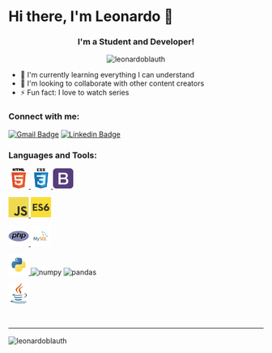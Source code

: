 # Hi there, I'm Leonardo 👋
<h3 align="center">I'm a Student and Developer!</h3>

<p align="center"> <img src="https://komarev.com/ghpvc/?username=leonardoblauth&label=Profile%20views&color=0e75b6&style=flat" alt="leonardoblauth" /> </p>

- 🌱 I'm currently learning everything I can understand
- 👯 I'm looking to collaborate with other content creators
- ⚡ Fun fact: I love to watch series

### Connect with me:
[![Gmail Badge](https://img.shields.io/badge/-Gmail-c14438?style=flat-square&logo=Gmail&logoColor=white&link=mailto:l.blauth00@gmail.com)](mailto:l.blauth00@gmail.com)           [![Linkedin Badge](https://img.shields.io/badge/-Linkedin-blue?style=flat-square&logo=Linkedin&logoColor=white&link=https://www.linkedin.com/in/leonardo-blauth-7b573a1ab)](https://www.linkedin.com/in/leonardo-blauth-7b573a1ab)

<h3 align="left">Languages and Tools:</h3>
<p align="left">
  <a href="https://www.w3.org/html/" target="_blank"> 
    <img src="https://raw.githubusercontent.com/github/explore/80688e429a7d4ef2fca1e82350fe8e3517d3494d/topics/html/html.png" alt="html5" width="40" height="40" /> 
  </a> 
  <a href="https://www.w3schools.com/css/" target="_blank"> 
    <img src="https://raw.githubusercontent.com/github/explore/80688e429a7d4ef2fca1e82350fe8e3517d3494d/topics/css/css.png" alt="css3" width="40" height="40" /> 
  </a>
  <a href="https://www.w3schools.com/bootstrap/" target="_blank"> 
    <img src="https://raw.githubusercontent.com/github/explore/80688e429a7d4ef2fca1e82350fe8e3517d3494d/topics/bootstrap/bootstrap.png" alt="bootstrap" width="40" height="40" />
  </a>
</p>
<p align="left"> 
  <a href="https://www.w3schools.com/javascript/" target="_blank"> 
    <img src="https://raw.githubusercontent.com/github/explore/80688e429a7d4ef2fca1e82350fe8e3517d3494d/topics/javascript/javascript.png" alt="javascript" width="40" height="40" /> 
  </a>
  <a href="https://www.w3schools.com/es6/" target="_blank"> 
    <img src="https://raw.githubusercontent.com/github/explore/80688e429a7d4ef2fca1e82350fe8e3517d3494d/topics/es6/es6.png" alt="es6" width="40" height="40" />
  </a>
</p>
<p align="left"> 
  <a href="https://www.w3schools.com/php/" target="_blank"> 
    <img src="https://raw.githubusercontent.com/github/explore/ccc16358ac4530c6a69b1b80c7223cd2744dea83/topics/php/php.png" alt="php" width="40" height="40" /> 
  </a>
  <a href="https://www.w3schools.com/mysql/" target="_blank"> 
    <img src="https://raw.githubusercontent.com/github/explore/80688e429a7d4ef2fca1e82350fe8e3517d3494d/topics/mysql/mysql.png" alt="mysql" width="40" height="40" />
  </a>
</p>
<p align="left"> 
  <a href="https://www.python.org" target="_blank"> 
    <img src="https://raw.githubusercontent.com/github/explore/80688e429a7d4ef2fca1e82350fe8e3517d3494d/topics/python/python.png" alt="python" width="40" height="40" /> 
  </a> 
  <img src="https://cdn.jsdelivr.net/npm/simple-icons@v3/icons/numpy.svg" alt="numpy" width="40" height="40" />
  <img src="https://cdn.jsdelivr.net/npm/simple-icons@v3/icons/pandas.svg" alt="pandas" width="40" height="40" />
</p>
<p align="left">
  <a href="https://www.java.com" target="_blank"> 
    <img src="https://raw.githubusercontent.com/github/explore/80688e429a7d4ef2fca1e82350fe8e3517d3494d/topics/java/java.png" alt="java" width="40" height="40" /> 
  </a>
</p>

<br />

---

<p><img align="center" src="https://github-readme-stats.vercel.app/api/top-langs?username=leonardoblauth&show_icons=true&locale=en&layout=compact" alt="leonardoblauth" /></p>

<!--<p>&nbsp;<img align="center" src="https://github-readme-stats.vercel.app/api?username=leonardoblauth&show_icons=true&locale=en" alt="leonardoblauth" /></p>-->

<!--
[<img src="https://novatorem-flame.vercel.app/api/spotify" alt="Leonardo Blauth Spotify Playing" width="350" />](https://open.spotify.com/user/Easill)
-->
